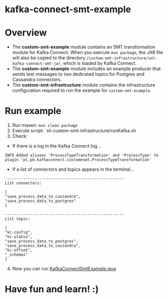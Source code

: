 # kafka-connect-smt-example

# Overview

- The **custom-smt-example** module contains an SMT transformation module for Kafka Connect. When you execute
  `mvn package`, the JAR file will also be copied to the directory
  `/custom-smt-infrastructure/vol-kafka-connect-smt-jar`, which is loaded by Kafka Connect.
- The **custom-smt-example** module includes an example producer that sends test messages to two dedicated topics for
  Postgres and Cassandra connectors.
- The **custom-smt-infrastructure** module contains the infrastructure configuration required to run the example for
  `custom-smt-example`.

# Run example

1. Run maven: `mvn clean package`
2. Execute script: `sh custom-smt-infrastructure/runKafka.sh
3. Check:

- If there is a log in the Kafka Connect log...

```
INFO Added aliases 'ProcessTypeTransformation' and 'ProcessType' to plugin 'pl.pb.kafkaconnect.customesmt.ProcessTypeTransformation'
```

- If a list of connectors and topics appears in the terminal...

```
----------------------------------------------------
List connectors:

[
"save_process_data_to_cassandra",
"save_process_data_to_postgres"
]

----------------------------------------------------
List topic:

[
"kc-config",
"kc-status",
"save_process_data_to_postgres",
"save_process_data_to_cassandra",
"kc-offset",
"_schemas"
]
```

4. Now you can
   run [KafkaConnectSmtExample.java](custom-smt-example/src/main/java/pl/pb/kafkaconnectexample/KafkaConnectSmtExample.java)


# Have fun and learn! :) 